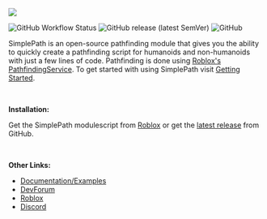 ![](https://devforum-uploads.s3.dualstack.us-east-2.amazonaws.com/uploads/original/4X/0/7/9/079f2967c6063a0052eb4809633b1d1e498a345a.png)


<!-- ![GitHub Workflow Status](https://img.shields.io/github/workflow/status/zeref-z/rblx-simplepath/CI?label=CI&style=plastic) -->
![GitHub Workflow Status](https://img.shields.io/github/actions/workflow/status/Zeref-Z/RBLX-SimplePath/docs.yml?branch=main&label=docs&style=plastic)
![GitHub release (latest SemVer)](https://img.shields.io/github/v/release/Zeref-Z/rblx-simplepath?sort=semver&style=plastic)
![GitHub](https://img.shields.io/github/license/Zeref-Z/rblx-simplepath?style=plastic)

SimplePath is an open-source pathfinding module that gives you the ability to quickly create a pathfinding script for humanoids and non-humanoids with just a few lines of code. Pathfinding is done using [Roblox's PathfindingService](https://developer.roblox.com/en-us/api-reference/class/PathfindingService). To get started with using SimplePath visit [Getting Started](https://zeref-z.github.io/RBLX-SimplePath/guides/getting-started/).

<br>

**Installation:**

Get the SimplePath modulescript from [Roblox](https://www.roblox.com/library/6744337775/SimplePath-Pathfinding-Module) or get the [latest release](https://github.com/Zeref-Z/RBLX-SimplePath/releases) from GitHub.

<br>

**Other Links:**

- <a href=https://zeref-z.github.io/RBLX-SimplePath target=_blank>Documentation/Examples</a>
- <a href=https://devforum.roblox.com/t/1196762 target=_blank>DevForum</a>
- <a href=https://www.roblox.com/library/6744337775/SimplePath-Pathfinding-Module target=_blank>Roblox</a>
- <a href=https://discord.gg/44nzKyBM7B target=_blank>Discord</a>
